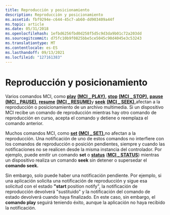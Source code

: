```yaml
---
title: Reproducción y posicionamiento
description: Reproducción y posicionamiento
ms.assetid: fbf9294e-c644-45c7-ab60-dd903409a44f
ms.topic: article
ms.date: 05/31/2018
ms.openlocfilehash: 1efbd6256fbd0d258f5d5c9d3da9b01c72a203dd
ms.sourcegitcommit: d75fc10b9f0825bbe5ce5045c90d4045e3c53243
ms.translationtype: MT
ms.contentlocale: es-ES
ms.lasthandoff: 09/13/2021
ms.locfileid: "127161383"
---
```

# <a name="playback-and-positioning"></a>Reproducción y posicionamiento

Varios comandos MCI, como [**play**](play.md) [**(MCI \_ PLAY),**](mci-play.md) [**stop**](stop.md) [**(MCI \_ STOP),**](mci-stop.md) [**pause**](pause.md) [**(MCI \_ PAUSE),**](mci-pause.md) [**resume**](resume.md) [**(MCI \_ RESUME)**](mci-resume.md)y [**seek**](seek.md) [**(MCI \_ SEEK),**](mci-seek.md)afectan a la reproducción o posicionamiento de un archivo multimedia. Si un dispositivo MCI recibe un comando de reproducción mientras hay otro comando de reproducción en curso, acepta el comando y detiene o reemplaza el comando anterior.

Muchos comandos MCI, como [**set**](set.md) [**(MCI \_ SET),**](mci-set.md)no afectan a la reproducción. Una notificación de uno de estos comandos no interfiere con los comandos de reproducción o posición pendientes, siempre y cuando las notificaciones no se realicen desde la misma instancia del controlador. Por ejemplo, puede emitir un comando **set** o [**status**](status.md) ([**MCI \_ STATUS**](mci-status.md)) mientras un dispositivo realiza un comando **seek** sin detener o supersedar el **comando seek.**

Sin embargo, solo puede haber una notificación pendiente. Por ejemplo, si una aplicación  solicita una notificación de reproducción y sigue esa  solicitud con el estado **"start** position notify", la notificación de reproducción devolverá "sustituido" y la notificación del comando de estado devolverá cuando haya finalizado. En este caso, sin embargo, el **comando play** seguirá teniendo éxito, aunque la aplicación no haya recibido la notificación.

 

 




